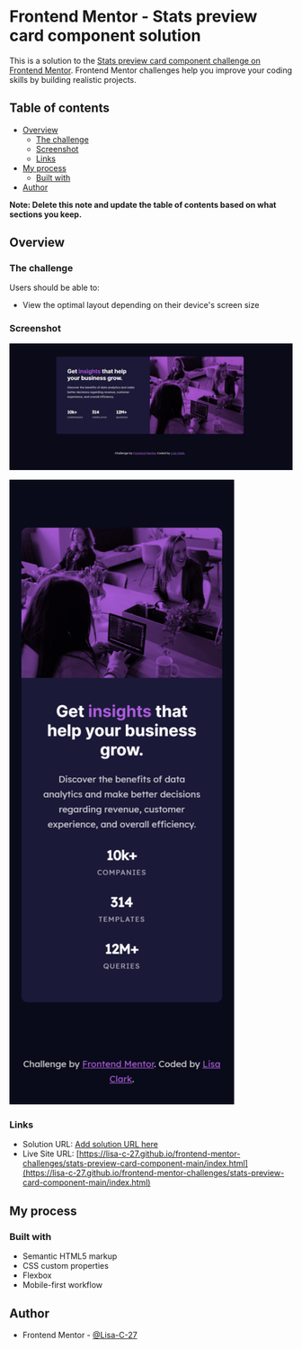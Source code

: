 # Frontend Mentor - Stats preview card component solution

This is a solution to the [Stats preview card component challenge on Frontend Mentor](https://www.frontendmentor.io/challenges/stats-preview-card-component-8JqbgoU62). Frontend Mentor challenges help you improve your coding skills by building realistic projects. 

## Table of contents

- [Overview](#overview)
  - [The challenge](#the-challenge)
  - [Screenshot](#screenshot)
  - [Links](#links)
- [My process](#my-process)
  - [Built with](#built-with)
- [Author](#author)

**Note: Delete this note and update the table of contents based on what sections you keep.**

## Overview

### The challenge

Users should be able to:

- View the optimal layout depending on their device's screen size

### Screenshot

![](./desktop-screenshot.jpg)

<img src="./mobile-screenshot.png" width="400" alt="mobile screenshot"/>

### Links

- Solution URL: [Add solution URL here](https://your-solution-url.com)
- Live Site URL: [https://lisa-c-27.github.io/frontend-mentor-challenges/stats-preview-card-component-main/index.html](https://lisa-c-27.github.io/frontend-mentor-challenges/stats-preview-card-component-main/index.html)

## My process

### Built with

- Semantic HTML5 markup
- CSS custom properties
- Flexbox
- Mobile-first workflow

## Author

- Frontend Mentor - [@Lisa-C-27](https://www.frontendmentor.io/profile/Lisa-C-27)